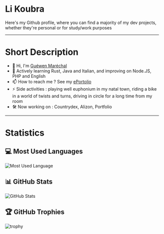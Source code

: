 # Li Koubra
Here's my Github profile, where you can find a majority of my dev projects, whether they're personal or for study/work purposes

---

# Short Description
- 👋 Hi, I'm [Guéwen Maréchal](https://github.com/marechalg/)
- 🌱 Actively learning Rust, Java and Italian, and improving on Node.JS, PHP and English
- 📫 How to reach me ? See my [ePortolio](http://www.guewen-marechal.ovh:8080/)
- ⚡ Side activities : playing well euphonium in my natal town, riding a bike in a world of twists and turns, driving in circle for a long time from my room
- 🛠️ Now working on : Countrydex, Alizon, Portfolio
  
---

# Statistics
## 💻 Most Used Languages
![Most Used Language](https://github-readme-stats.vercel.app/api/top-langs/?username=marechalg&show_icons=true&theme=monokai)
## 📊 GitHub Stats
![GitHub Stats](https://github-readme-stats.vercel.app/api?username=marechalg&show_icons=true&theme=monokai)
## 🏆 GitHub Trophies
![trophy](https://github-profile-trophy.vercel.app/?username=marechalg&theme=monokai&no-frame=true&row=1&column=7)
